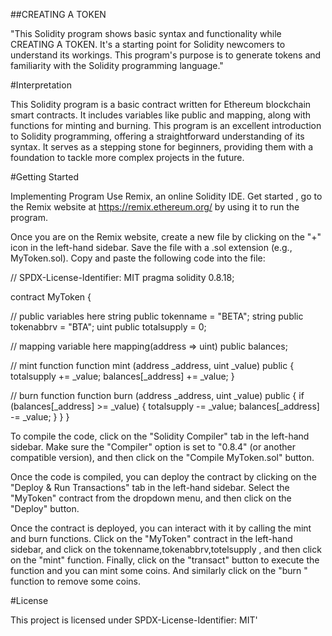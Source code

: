 ##CREATING A TOKEN

"This Solidity program shows basic syntax and functionality while CREATING A TOKEN. It's a starting point for Solidity newcomers to understand its workings. This program's purpose is to generate tokens and familiarity with the Solidity programming language."

#Interpretation

This Solidity program is a basic contract written for Ethereum blockchain smart contracts. It includes variables like public and mapping, along with functions for minting and burning. This program is an excellent introduction to Solidity programming, offering a straightforward understanding of its syntax. It serves as a stepping stone for beginners, providing them with a foundation to tackle more complex projects in the future.

#Getting Started

Implementing Program Use Remix, an online Solidity IDE. Get started , go to the Remix website at https://remix.ethereum.org/ by using it to run the program.

Once you are on the Remix website, create a new file by clicking on the "+" icon in the left-hand sidebar. Save the file with a .sol extension (e.g., MyToken.sol). Copy and paste the following code into the file:

// SPDX-License-Identifier: MIT pragma solidity 0.8.18;

contract MyToken {

// public variables here string public tokenname = "BETA"; string public tokenabbrv = "BTA"; uint public totalsupply = 0;

// mapping variable here mapping(address => uint) public balances;

// mint function function mint (address _address, uint _value) public { totalsupply += _value; balances[_address] += _value; }

// burn function function burn (address _address, uint _value) public { if (balances[_address] >= _value) { totalsupply -= _value; balances[_address] -= _value; } } }

To compile the code, click on the "Solidity Compiler" tab in the left-hand sidebar. Make sure the "Compiler" option is set to "0.8.4" (or another compatible version), and then click on the "Compile MyToken.sol" button.

Once the code is compiled, you can deploy the contract by clicking on the "Deploy & Run Transactions" tab in the left-hand sidebar. Select the "MyToken" contract from the dropdown menu, and then click on the "Deploy" button.

Once the contract is deployed, you can interact with it by calling the mint and burn functions. Click on the "MyToken" contract in the left-hand sidebar, and click on the tokenname,tokenabbrv,totelsupply , and then click on the "mint" function. Finally, click on the "transact" button to execute the function and you can mint some coins. And similarly click on the "burn " function to remove some coins.

#License

This project is licensed under SPDX-License-Identifier: MIT'
